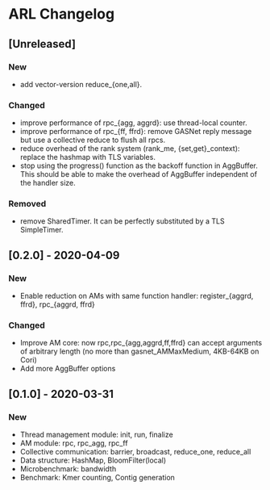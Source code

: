 # ARL Changelog

## [Unreleased]
### New
- add vector-version reduce_{one,all}.

### Changed
- improve performance of rpc_{agg, aggrd}: use thread-local counter.
- improve performance of rpc_{ff, ffrd}: remove GASNet reply message but use a collective reduce to flush all rpcs.
- reduce overhead of the rank system (rank_me, {set,get}_context): replace the hashmap with TLS variables.
- stop using the progress() function as the backoff function in AggBuffer. This should be able to make the overhead of AggBuffer independent of the handler size.

### Removed
- remove SharedTimer. It can be perfectly substituted by a TLS SimpleTimer.

## [0.2.0] - 2020-04-09
### New
- Enable reduction on AMs with same function handler: register_{aggrd, ffrd}, rpc_{aggrd, ffrd}

### Changed
- Improve AM core: now rpc,rpc_{agg,aggrd,ff,ffrd} can accept arguments of arbitrary length (no more than gasnet_AMMaxMedium, 4KB-64KB on Cori)
- Add more AggBuffer options

## [0.1.0] - 2020-03-31
### New
- Thread management module: init, run, finalize
- AM module: rpc, rpc_agg, rpc_ff
- Collective communication: barrier, broadcast, reduce_one, reduce_all
- Data structure: HashMap, BloomFilter(local)
- Microbenchmark: bandwidth
- Benchmark: Kmer counting, Contig generation